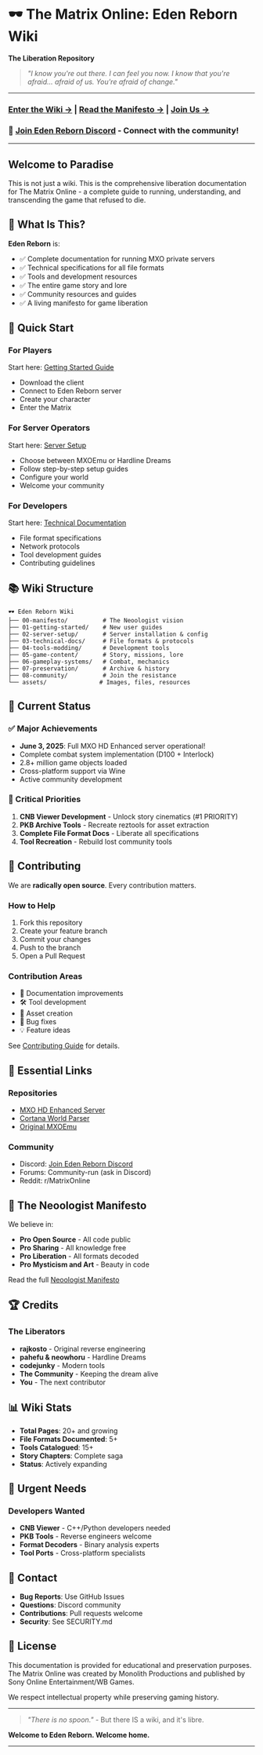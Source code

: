 # 🕶️ The Matrix Online: Eden Reborn Wiki
**The Liberation Repository**

> *"I know you're out there. I can feel you now. I know that you're afraid... afraid of us. You're afraid of change."*

---

### [Enter the Wiki →](index.md) | [Read the Manifesto →](00-manifesto/neoologist-manifesto.md) | [Join Us →](08-community/join-the-resistance.md)

### 🔗 **[Join Eden Reborn Discord](https://discord.gg/3QXTAGB9)** - Connect with the community!

---

## Welcome to Paradise

This is not just a wiki. This is the comprehensive liberation documentation for The Matrix Online - a complete guide to running, understanding, and transcending the game that refused to die.

## 🌟 What Is This?

**Eden Reborn** is:
- ✅ Complete documentation for running MXO private servers
- ✅ Technical specifications for all file formats
- ✅ Tools and development resources
- ✅ The entire game story and lore
- ✅ Community resources and guides
- ✅ A living manifesto for game liberation

## 🚀 Quick Start

### For Players
Start here: [Getting Started Guide](01-getting-started/index.md)
- Download the client
- Connect to Eden Reborn server
- Create your character
- Enter the Matrix

### For Server Operators
Start here: [Server Setup](02-server-setup/index.md)
- Choose between MXOEmu or Hardline Dreams
- Follow step-by-step setup guides
- Configure your world
- Welcome your community

### For Developers
Start here: [Technical Documentation](03-technical-docs/index.md)
- File format specifications
- Network protocols
- Tool development guides
- Contributing guidelines

## 📚 Wiki Structure

```
🕶️ Eden Reborn Wiki
├── 00-manifesto/          # The Neoologist vision
├── 01-getting-started/    # New user guides
├── 02-server-setup/       # Server installation & config
├── 03-technical-docs/     # File formats & protocols
├── 04-tools-modding/      # Development tools
├── 05-game-content/       # Story, missions, lore
├── 06-gameplay-systems/   # Combat, mechanics
├── 07-preservation/       # Archive & history
├── 08-community/          # Join the resistance
└── assets/               # Images, files, resources
```

## 🎯 Current Status

### ✅ Major Achievements
- **June 3, 2025**: Full MXO HD Enhanced server operational!
- Complete combat system implementation (D100 + Interlock)
- 2.8+ million game objects loaded
- Cross-platform support via Wine
- Active community development

### 🔴 Critical Priorities
1. **CNB Viewer Development** - Unlock story cinematics (#1 PRIORITY)
2. **PKB Archive Tools** - Recreate reztools for asset extraction
3. **Complete File Format Docs** - Liberate all specifications
4. **Tool Recreation** - Rebuild lost community tools

## 🤝 Contributing

We are **radically open source**. Every contribution matters.

### How to Help
1. Fork this repository
2. Create your feature branch
3. Commit your changes
4. Push to the branch
5. Open a Pull Request

### Contribution Areas
- 📝 Documentation improvements
- 🛠️ Tool development
- 🎨 Asset creation
- 🐛 Bug fixes
- 💡 Feature ideas

See [Contributing Guide](08-community/contribute.md) for details.

## 🔗 Essential Links

### Repositories
- [MXO HD Enhanced Server](https://github.com/hdneo/mxo-hd)
- [Cortana World Parser](https://github.com/hdneo/cortana-python)
- [Original MXOEmu](https://github.com/rajkosto/mxoemu)

### Community
- Discord: [Join Eden Reborn Discord](https://discord.gg/3QXTAGB9)
- Forums: Community-run (ask in Discord)
- Reddit: r/MatrixOnline

## 📖 The Neoologist Manifesto

We believe in:
- **Pro Open Source** - All code public
- **Pro Sharing** - All knowledge free
- **Pro Liberation** - All formats decoded
- **Pro Mysticism and Art** - Beauty in code

Read the full [Neoologist Manifesto](00-manifesto/neoologist-manifesto.md)

## 🏆 Credits

### The Liberators
- **rajkosto** - Original reverse engineering
- **pahefu & neowhoru** - Hardline Dreams
- **codejunky** - Modern tools
- **The Community** - Keeping the dream alive
- **You** - The next contributor

## 📊 Wiki Stats

- **Total Pages**: 20+ and growing
- **File Formats Documented**: 5+
- **Tools Catalogued**: 15+
- **Story Chapters**: Complete saga
- **Status**: Actively expanding

## 🚨 Urgent Needs

### Developers Wanted
- **CNB Viewer** - C++/Python developers needed
- **PKB Tools** - Reverse engineers welcome
- **Format Decoders** - Binary analysis experts
- **Tool Ports** - Cross-platform specialists

## 💬 Contact

- **Bug Reports**: Use GitHub Issues
- **Questions**: Discord community
- **Contributions**: Pull requests welcome
- **Security**: See SECURITY.md

## 📜 License

This documentation is provided for educational and preservation purposes. The Matrix Online was created by Monolith Productions and published by Sony Online Entertainment/WB Games.

We respect intellectual property while preserving gaming history.

---

> *"There is no spoon."* - But there IS a wiki, and it's libre.

**Welcome to Eden Reborn. Welcome home.**

---
